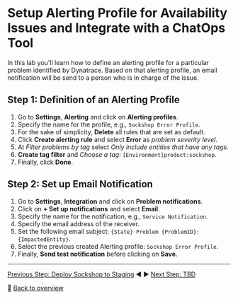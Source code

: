 # Setup Alerting Profile for Availability Issues and Integrate with a ChatOps Tool

In this lab you'll learn how to define an alerting profile for a particular problem identified by Dynatrace. Based on that alerting profile, an email notification will be send to a person who is in charge of the issue. 

## Step 1: Definition of an Alerting Profile
1. Go to **Settings**, **Alerting** and click on **Alerting profiles**.
1. Specify the name for the profile, e.g., `Sockshop Error Profile`.
1. For the sake of simplicity, **Delete** all rules that are set as default. 
1. Click **Create alerting rule** and select **Error** as *problem severity level*.
1. At *Filter problems by tag* select *Only include entities that have any tags*.
1. **Create tag filter** and *Choose a tag*: `[Environment]product:sockshop`.
1. Finally, click **Done**.

## Step 2: Set up Email Notification
1. Go to **Settings**, **Integration** and click on **Problem notifications**.
1. Click on **+ Set up notifications** and select **Email**.
1. Specify the name for the notification, e.g., `Service Notification`.
1. Specify the email address of the receiver.
1. Set the following email subject: `{State} Problem {ProblemID}: {ImpactedEntity}`.
1. Select the previous created Alerting profile: `Sockshop Error Profile`.
1. Finally, **Send test notification** before clicking on **Save**.

---

[Previous Step: Deploy Sockshop to Staging](../06_Deploy_Sockshop_to_Staging) :arrow_backward: :arrow_forward: [Next Step: TBD](../)

:arrow_up_small: [Back to overview](../)